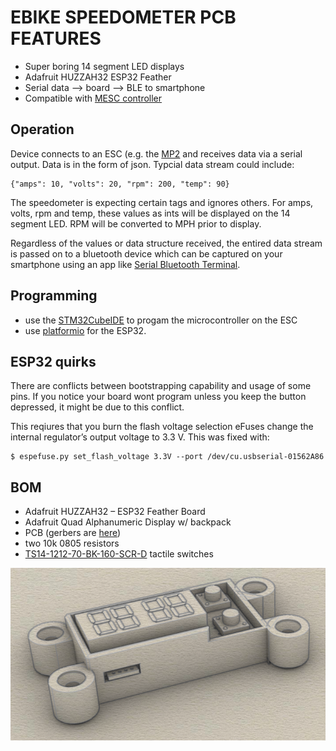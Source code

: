 # EBIKE SPEEDOMETER PCB FEATURES
* Super boring 14 segment LED displays
* Adafruit HUZZAH32 ESP32 Feather
* Serial data --> board --> BLE to smartphone
* Compatible with [MESC controller](https://github.com/davidmolony/MESC_Firmware)

## Operation
Device connects to an ESC (e.g. the [MP2](https://github.com/badgineer/CCC_ESC) and receives data via a serial output. Data is in the form of json. Typcial data stream could include:
```
{"amps": 10, "volts": 20, "rpm": 200, "temp": 90}
```
The speedometer is expecting certain tags and ignores others. For amps, volts, rpm and temp, these values as ints will be displayed on the 14 segment LED. RPM will be converted to MPH prior to display. 

Regardless of the values or data structure received, the entired data stream is passed on to a bluetooth device which can be captured on your smartphone using an app like [Serial Bluetooth Terminal](https://play.google.com/store/apps/details?id=de.kai_morich.serial_bluetooth_terminal). 

## Programming
* use the [STM32CubeIDE](https://www.st.com/en/development-tools/stm32cubeide.html) to progam the microcontroller on the ESC
* use [platformio](https://platformio.org/) for the ESP32. 

## ESP32 quirks
There are conflicts between bootstrapping capability and usage of some pins. If you notice your board wont program unless you keep the button depressed, it might be due to this conflict.

This reqiures that you burn the flash voltage selection eFuses change the internal regulator’s output voltage to 3.3 V. This was fixed with: 

```
$ espefuse.py set_flash_voltage 3.3V --port /dev/cu.usbserial-01562A86
```
## BOM
* Adafruit HUZZAH32 – ESP32 Feather Board
* Adafruit Quad Alphanumeric Display w/ backpack
* PCB (gerbers are [here](https://github.com/owhite/ebike_speedo/tree/main/V1.1/gerbers))
* two 10k 0805 resistors
* [TS14-1212-70-BK-160-SCR-D](https://www.cuidevices.com/product/resource/ts14.pdf) tactile switches

<img src="pics/3D_render.png" title="3D speedometer">
